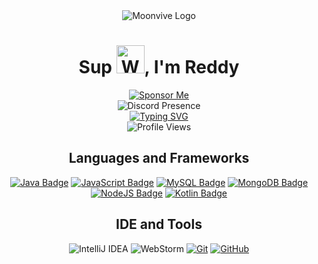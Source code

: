 <div align="center">
  <img src="https://www.moonvive.com/images/logo_horizontal.webp" alt="Moonvive Logo">
</div>

<h1 align="center">Sup <img src="https://raw.githubusercontent.com/nixin72/nixin72/master/wave.gif" 
         alt="Waving hand animated gif"
         height="45"
         width="45" />, I'm Reddy</h1>

<div align="center">
  <a href="https://github.com/sponsors/JustReddy7397">
    <img src="https://img.shields.io/badge/Sponsor%20Me%20Nerds-ff0000?style=for-the-badge" alt="Sponsor Me">
  </a>
</div>

<div align="center">
  <img src="https://lanyard.kyrie25.dev/api/729270256777953312?idleMessage=Probably%20eating.%20Ping%20me%20and%20get%20eaten%20aswell." alt="Discord Presence">
</div>

<div align="center">
  <a href="https://discord.gg/theuniverse">
    <img src="https://readme-typing-svg.herokuapp.com?font=Fira+Code&size=18&duration=3500&pause=500&color=F70000&center=true&vCenter=true&random=true&width=435&lines=Java+And+Backend+dev+for+The+Universe;5%2B+years+experience+in+Java+%26+Spigot+API;2%2B+years+experience+in+Typescript" alt="Typing SVG">
  </a>
</div>

<div align="center">
  <img src="https://komarev.com/ghpvc/?username=JustReddy7397&label=Profile%20Views%20&color=ff0000&style=flat-square" alt="Profile Views">
</div>

<h2 align="center">Languages and Frameworks</h2>

<div align="center">
  <a href="#"><img src="https://img.shields.io/badge/Java-ED8B00?style=for-the-badge&logo=java&logoColor=white" alt="Java Badge"></a>
  <a href="#"><img src="https://img.shields.io/badge/JavaScript-F7DF1E?style=for-the-badge&logo=javascript&logoColor=black" alt="JavaScript Badge"></a>
  <a href="#"><img src="https://img.shields.io/badge/MySQL-00f.svg?style=for-the-badge&logo=mysql&logoColor=white" alt="MySQL Badge"></a>
  <a href="#"><img src="https://img.shields.io/badge/MongoDB-4ea94b.svg?style=for-the-badge&logo=mongodb&logoColor=white" alt="MongoDB Badge"></a>
  <a href="#"><img src="https://img.shields.io/badge/Node.js-6DA55F?style=for-the-badge&logo=node.js&logoColor=white" alt="NodeJS Badge"></a>
  <a href="#"><img src="https://img.shields.io/badge/Kotlin-B75EA4?style=for-the-badge&logo=kotlin&logoColor=white" alt="Kotlin Badge"></a>
</div>

<h2 align="center">IDE and Tools</h2>

<div align="center">
  <img src="https://img.shields.io/badge/IntelliJ_IDEA-000000.svg?style=for-the-badge&logo=intellij-idea&logoColor=white" alt="IntelliJ IDEA">
  <img src="https://img.shields.io/badge/webstorm-143?style=for-the-badge&logo=webstorm&logoColor=white&color=black" alt="WebStorm">
  <a href="https://git-scm.com/"><img src="https://img.shields.io/badge/git-F05033.svg?style=for-the-badge&logo=git&logoColor=white" alt="Git"></a>
  <a href="https://github.com"><img src="https://img.shields.io/badge/github-121011.svg?style=for-the-badge&logo=github&logoColor=white" alt="GitHub"></a>
</div>
